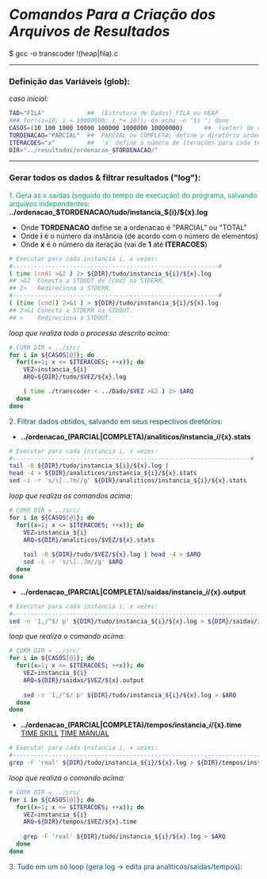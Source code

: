 <!-- Copyright (c) 2016 Micael Levi L. Cavalcante. All rights reserved. -->

# *Comandos Para a Criação dos Arquivos de Resultados*

$ gcc -o transcoder !(heap|fila).c

---
### Definição das Variáveis (glob):
_caso inicial:_
```bash
TAD="FILA"            ##  (Estrutura de Dados) FILA ou HEAP
### for((i=10; i < 10000000; i *= 10)); do echo -n "$i "; done
CASOS=(10 100 1000 10000 100000 1000000 10000000)      ##  (vetor) de casos testes (instâncias)
TORDENACAO="PARCIAL"  ##  PARCIAL ou COMPLETA; define o diretório ordenacao_$TORDENACAO/...
ITERACOES="x"         ##  'x' define o número de iterações para cada teste (para calcular a média)
DIR="../resultados/ordenacao_$TORDENACAO/"
```

---
### Gerar todos os dados & filtrar resultados ("log"):
<span style="color:#00a761"> 1. Gera as x saídas (seguido do tempo de execução) do programa, salvando arquivos independentes:</span>
**../ordenacao_$TORDENACAO/tudo/instancia_${i}/${x}.log** <br>
- Onde **TORDENACAO** define se a ordenacao é "PARCIAL" ou "TOTAL"   
- Onde **i** é o número da instância (de acordo com o número de elementos)
- Onde **x** é o número da iteração  (vai de **1** até **ITERACOES**)

```bash
# Executar para cada instancia i, x vezes:
#----------------------------------------------------------#
( time [cmd] >&2 ) 2> ${DIR}/tudo/instancia_${i}/${x}.log
## >&2  Conecta a STDOUT de [cmd] na STDERR.
## 2>   Redireciona a STDERR.
#----------------------------------------------------------#
( (time [cmd]) 2>&1 ) > ${DIR}/tudo/instancia_${i}/${x}.log
## 2>&1 Conecta a STDERR na STDOUT.
## >    Redireciona a STDOUT.
```

_loop que realiza todo o processo descrito acima:_
```bash
# CURR DIR = ../src/
for i in ${CASOS[@]}; do
  for((x=1; x <= $ITERACOES; ++x)); do
    VEZ=instancia_${i}
    ARQ=${DIR}/tudo/$VEZ/${x}.log

    ( time ./transcoder < ../Dado/$VEZ >&2 ) 2> $ARQ
  done
done
```
<span style="color:#005270"> 2. Filtrar dados obtidos, salvando em seus respectivos diretórios: </span>

- **../ordenacao_(PARCIAL|COMPLETA)/analiticos/instancia_${i}/${x}.stats**
```bash
# Executar para cada instancia i, x vezes:
#-------------------------------------------------------------------#
tail -8 ${DIR}/tudo/instancia_${i}/${x}.log |
head -4 > ${DIR}/analiticos/instancia_${i}/${x}.stats
sed -i -r 's/\[..?m//g' ${DIR}/analiticos/instancia_${i}/${x}.stats
```

_loop que realiza os comandos acima:_
```bash
# CURR DIR = ../src/
for i in ${CASOS[@]}; do
  for((x=1; x <= $ITERACOES; ++x)); do
    VEZ=instancia_${i}
    ARQ=${DIR}/analiticos/$VEZ/${x}.stats
    
    tail -8 ${DIR}/tudo/$VEZ/${x}.log | head -4 > $ARQ
    sed -i -r 's/\[..?m//g' $ARQ
  done
done
```


- **../ordenacao_(PARCIAL|COMPLETA)/saidas/instancia_${i}/${x}.output**
```bash
# Executar para cada instancia i, x vezes:
#-------------------------------------------------------------------------------------------------#
sed -n '1,/^$/ p' ${DIR}/tudo/instancia_${i}/${x}.log > ${DIR}/saidas/instancia_${i}/${x}.output
```

_loop que realiza o comando acima:_
```bash
# CURR DIR = ../src/
for i in ${CASOS[@]}; do
  for((x=1; x <= $ITERACOES; ++x)); do
    VEZ=instancia_${i}
    ARQ=${DIR}/saidas/$VEZ/${x}.output
    
    sed -n '1,/^$/ p' ${DIR}/tudo/instancia_${i}/${x}.log > $ARQ
  done
done
```


- **../ordenacao_(PARCIAL|COMPLETA)/tempos/instancia_${i}/${x}.time** <br>
[TIME SKILL](http://www.thegeekstuff.com/2013/10/time-command-format/)
[TIME MANUAL](http://ss64.com/bash/time.html)

```bash
# Executar para cada instancia i, x vezes:
#----------------------------------------------------------------------------------------------#
grep -F 'real' ${DIR}/tudo/instancia_${i}/${x}.log > ${DIR}/tempos/instancia_${i}/${x}.time
```

_loop que realiza o comando acima:_
```bash
# CURR DIR = ../src/
for i in ${CASOS[@]}; do
  for((x=1; x <= $ITERACOES; ++x)); do
    VEZ=instancia_${i}
    ARQ=${DIR}/tempos/$VEZ/${x}.time
    
    grep -F 'real' ${DIR}/tudo/instancia_${i}/${x}.log > $ARQ
  done
done
```



<span style="color:#005270"> 3. Tudo em um só loop (gera log -> edita pra analiticos/saidas/tempos): </span>





